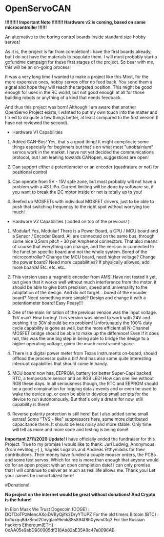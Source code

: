# OpenServoCAN

<b> !!!!!!!!! Important Note !!!!!!!! Hardware v2 is coming, based on same microcontroller !!!!!! </b>

An alternative to the boring control boards inside standard size hobby servos!

As it is, the project is far from completion! I have the first boards already, but I do not
have the materials to populate them. I will most probably start a gofundme campaign for these
first stages of the project. So bear with me, this will be an on-going process!

It was a very long time I wanted to make a project like this
Most, for the more expensive ones, hobby servos offer no feed back.
You send them a signal and hope they will reach the targeted position.
This might be good enough for uses in the RC world, but not good enough 
at all for those building robots or anything of a kind that needs feedback.

And thus this project was born! Although I am aware that another OpenServo Project
exists, I wanted to put my own touch into the matter and I tried to do quite a few 
things better, at least compared to the first version (I have not reviewed the second).

- Hardware V1 Capabilities

1) Added CAN-Bus! Yes, that´s a good thing! It might complicate some things especially for beginners
but that´s on what most "unobtainium" servos work in the market. I have not yet decided the 
communications protocol, but I am leaning towards CANopen, suggestions are open!

2) Can support either a potentiometer or an encoder (quadrature or not) for positional control

3) Can operate from 5V - 15V safe zone, but most probably will not have a problem with a 4S LiPo.
Current limiting will be done by software so, if you want to break the DC motor inside or not is
totally up to you!

4) Beefed up MOSFETs with individual MOSFET drivers, just to be able to push that switching 
frequency to the right spot without worrying too much!

- Hardware V2 Capabilities ( added on top of the previous! )

1) Modular! Yes, Modular! There is a Power Board, a CPU / MCU board and a Sensor / Encoder Board.
All are connected on the same bus, through some nice 0,5mm pitch - 30 pin Amphenol connectors. 
That also means of course that everything can change, and the version in connected to the function
specific board and not the whole system. Bored of the microcontroller? Change the MCU board, need
higher voltage? Change the power board? Need more capabilities? If physically allowed, add more
boards! Etc. etc. etc.. 

2) This version uses a magnetic encoder from AMS! Have not tested it yet, but given that it works
well without much interference from the motor, it should be able to give both precision, speed and
universality to the adaptation of the design. And do not forget... bored of the encoder board? Need
something more simple? Design and change it with a potentiometer board! Easy Peasy!!! 

3) One of the main limitation of the previous version was the input voltage. 15V max? How boring! 
This version was aimed to work with 24V and pushing it to 30V should be no problem! Unfortunately
the 100% duty cycle capability is gone as well, but the more efficient all N-Channel MOSFET bridge
should be able to make up the difference! Even if it does not, this was the one big step in being
able to bridge the design to a higher operating voltage, given the much constrained space.

4) There is a digital power meter from Texas Instruments on-board, should offload the processor 
quite a bit! And has also some quite interesting interrupt capabilites that should come in handy.

5) MCU board now has, EEPROM, battery (or better Super-Cap) backed RTC, a temperature sensor and
an RGB LED! How can one live without RGB these days. In all seriousness though, the RTC and EEPROM
should be a good compination for logging data / events and or even be used to wake the device up,
or even be able to develop small scripts for the device to run autonomously. But that´s only a dream
for now, still capability is there!

6) Reverse polarity protection is still here! But I also added some small extras! Some "TVS - like"
suppressors here, some more distributed capacitance there. It should be less noisy and more stable.
Only time will tell as more and more code and testing is being done!

<b> Important 2/11/2020 Update! </b>
I have officially ended the fundraiser for this Project. True to my promise I would like to thank:
Juri Ludwig, Anonymous (from eevblog ;-) ), Vagelis Logaras and Andreas Efthymiadis for their contributions.
Their money have funded a couple mouser orders, the PCBs and some test servos. Which for me is more than
enough that anyone would do for an open project with an open completion date! I can only promise that I
will continue to deliver as much as real life allows me. Thank you! Let your names be immortalized here!



#Donations!

<b>No project on the internet would be great without donations! And Crypto is the future! </b>

In Elon Musk We Trust Dogecoin (DOGE) : DQTDoTPzMencAXoiDVByQjifk2DryYTUPZ
For the old timers Bitcoin (BTC)      : bc1qxqq8dz8md20nyglan9hmk88s894f8h0ywm0fq3
For the Russian hackers Ethereum(ETH) : 0xAA05e9abD960005df318Ab82aE35A8c47e0096AB
